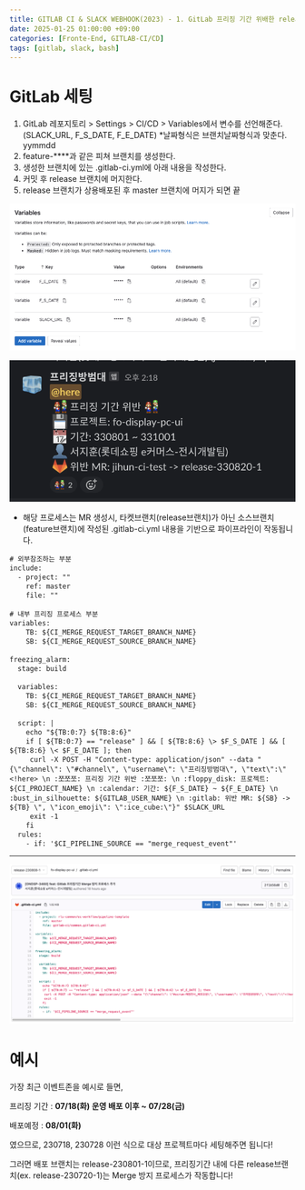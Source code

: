 ```yaml
---
title: GITLAB CI & SLACK WEBHOOK(2023) - 1. GitLab 프리징 기간 위배한 release 브랜치 Merge 방지 프로세스
date: 2025-01-25 01:00:00 +09:00
categories: [Fronte-End, GITLAB-CI/CD]
tags: [gitlab, slack, bash]
---
```


# GitLab 세팅

1. GitLab 레포지토리 > Settings > CI/CD > Variables에서 변수를 선언해준다.(SLACK_URL, F_S_DATE, F_E_DATE) *날짜형식은 브랜치날짜형식과 맞춘다. yymmdd
2. feature-****과 같은 피쳐 브랜치를 생성한다.
3. 생성한 브랜치에 있는 .gitlab-ci.yml에 아래 내용을 작성한다.
4. 커밋 후 release 브랜치에 머지한다.
5. release 브랜치가 상용배포된 후 master 브랜치에 머지가 되면 끝

![image.png](/assets/img/2025-01-25/2025-01-25-GITLAB_CI_1_1.png)

![image.png](/assets/img/2025-01-25/2025-01-25-GITLAB_CI_1_2.png)

- 해당 프로세스는 MR 생성시, 타켓브랜치(release브랜치)가 아닌 소스브랜치(feature브랜치)에 작성된 .gitlab-ci.yml 내용을 기반으로 파이프라인이 작동됩니다.

```
# 외부참조하는 부분
include:
  - project: ""
    ref: master
    file: ""

# 내부 프리징 프로세스 부분
variables:
    TB: ${CI_MERGE_REQUEST_TARGET_BRANCH_NAME}
    SB: ${CI_MERGE_REQUEST_SOURCE_BRANCH_NAME}

freezing_alarm:
  stage: build

  variables:
    TB: ${CI_MERGE_REQUEST_TARGET_BRANCH_NAME}
    SB: ${CI_MERGE_REQUEST_SOURCE_BRANCH_NAME}

  script: |
    echo "${TB:0:7} ${TB:8:6}"
    if [ ${TB:0:7} == "release" ] && [ ${TB:8:6} \> $F_S_DATE ] && [ ${TB:8:6} \< $F_E_DATE ]; then
     curl -X POST -H "Content-type: application/json" --data "{\"channel\": \"#channel\", \"username\": \"프리징방범대\", \"text\":\"<!here> \n :쪼쪼쪼: 프리징 기간 위반 :쪼쪼쪼: \n :floppy_disk: 프로젝트: ${CI_PROJECT_NAME} \n :calendar: 기간: ${F_S_DATE} ~ ${F_E_DATE} \n :bust_in_silhouette: ${GITLAB_USER_NAME} \n :gitlab: 위반 MR: ${SB} -> ${TB} \", \"icon_emoji\": \":ice_cube:\"}" $SLACK_URL
     exit -1
    fi
  rules:
    - if: '$CI_PIPELINE_SOURCE == "merge_request_event"'

```

---

![image.png](/assets/img/2025-01-25/2025-01-25-GITLAB_CI_1_3.png)

# 예시

가장 최근 이벤트존을 예시로 들면,

프리징 기간 : **07/18(화) 운영 배포 이후 ~ 07/28(금)**

배포예정 : **08/01(화)**

였으므로, 230718, 230728 이런 식으로 대상 프로젝트마다 세팅해주면 됩니다!

그러면 배포 브랜치는 release-230801-1이므로, 프리징기간 내에 다른 release브랜치(ex. release-230720-1)는 Merge 방지 프로세스가 작동합니다!
